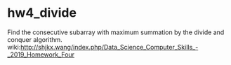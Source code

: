 # hw4_divide
Find the consecutive subarray with maximum summation by the divide and conquer algorithm.
wiki:http://shjkx.wang/index.php/Data_Science_Computer_Skills_-_2019_Homework_Four
